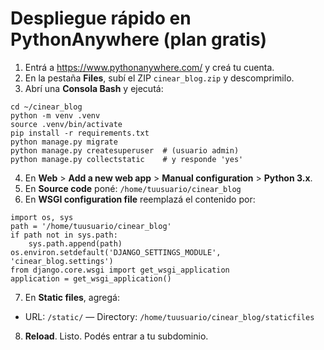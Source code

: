# Despliegue rápido en PythonAnywhere (plan gratis)

1) Entrá a https://www.pythonanywhere.com/ y creá tu cuenta.
2) En la pestaña **Files**, subí el ZIP `cinear_blog.zip` y descomprimilo.
3) Abrí una **Consola Bash** y ejecutá:
```
cd ~/cinear_blog
python -m venv .venv
source .venv/bin/activate
pip install -r requirements.txt
python manage.py migrate
python manage.py createsuperuser  # (usuario admin)
python manage.py collectstatic    # y responde 'yes'
```
4) En **Web** > **Add a new web app** > **Manual configuration** > **Python 3.x**.
5) En **Source code** poné: `/home/tuusuario/cinear_blog`
6) En **WSGI configuration file** reemplazá el contenido por:
```
import os, sys
path = '/home/tuusuario/cinear_blog'
if path not in sys.path:
    sys.path.append(path)
os.environ.setdefault('DJANGO_SETTINGS_MODULE', 'cinear_blog.settings')
from django.core.wsgi import get_wsgi_application
application = get_wsgi_application()
```
7) En **Static files**, agregá:
- URL: `/static/` — Directory: `/home/tuusuario/cinear_blog/staticfiles`
8) **Reload**. Listo. Podés entrar a tu subdominio.
